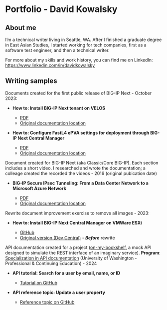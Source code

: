 # Portfolio - David Kowalsky

## About me

I’m a technical writer living in Seattle, WA. After I finished a graduate degree in East Asian Studies, I started working for tech companies, first as a software test engineer, and then a technical writer. 

For more about my skills and work history, you can find me on LinkedIn: https://www.linkedin.com/in/davidkowalsky

## Writing samples

Documents created for the first public release of BIG-IP Next - October 2023:

* **How to: Install BIG-IP Next tenant on VELOS**

  * [PDF](how_to_install_big_ip_next_tenant.pdf)
  * [Original documentation location](https://clouddocs.f5.com/bigip-next/20-0-1/install/velos_install_next_tenant.html)

* **How to: Configure FastL4 ePVA settings for deployment through BIG-IP Next Central Manager**

  * [PDF](how_to_configure_fastl4_epva_settings.pdf)
  * [Original documentation location](https://clouddocs.f5.com/bigip-next/20-0-1/install/velos_config_evpa.html)


Document created for BIG-IP Next (aka Classic/Core BIG-IP). Each section includes a short video. I researched and wrote the documentation; a colleage created the recorded the videos - 2016 (original pubication date)

*  **BIG-IP Secure IPsec Tunneling: From a Data Center Network to a Microsoft Azure Network**
  
   * [PDF](bigip_azure_hybrid_cloud_deployment.pdf)
   * [Original documentation location](https://techdocs.f5.com/kb/en-us/products/big-ip_ltm/manuals/product/bigip-azure-hybrid-cloud-deployment-how-to.html)

Rewrite document improvement exercise to remove all images - 2023:

* **How to: Install BIG-IP Next Central Manager on VMWare ESXi**
  
  * [GitHub](how_to_install_big_ip_next_cm_on_vmware_esxi.md)
  * [Original version  (Dev Central)](https://community.f5.com/kb/technicalarticles/getting-started-with-big-ip-next-installing-central-manager-on-vmware-esxi/327403) - ***Before*** rewrite

API documentation created for a project ([on-my-bookshelf](https://github.com/davkow/on-my-bookshelf/tree/main), a mock API designed to simulate the REST interface of an imaginary service). **Program**: [Specialization in API documentation](https://www.pce.uw.edu/specializations/api-documentation) (University of Washington - Professional & Continuing Education) - 2024

* **API tutorial: Search for a user by email, name, or ID**

  * [Tutorial on GitHub](https://github.com/davkow/on-my-bookshelf/blob/main/docs/tutorials/search-for-a-user-by-email.md) 
 
  
* **API reference topic: Update a user property**

  * [Reference topic on GitHub](https://github.com/davkow/on-my-bookshelf/blob/main/docs/api/users-update-a-user-property.md) 

  
